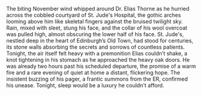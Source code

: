 The biting November wind whipped around Dr. Elias Thorne as he hurried across the cobbled courtyard of St. Jude's Hospital, the gothic arches looming above him like skeletal fingers against the bruised twilight sky.  Rain, mixed with sleet, stung his face, and the collar of his wool overcoat was pulled high, almost obscuring the lower half of his face.  St. Jude's, nestled deep in the heart of Edinburgh’s Old Town, had stood for centuries, its stone walls absorbing the secrets and sorrows of countless patients.  Tonight, the air itself felt heavy with a premonition Elias couldn’t shake, a knot tightening in his stomach as he approached the heavy oak doors.  He was already two hours past his scheduled departure, the promise of a warm fire and a rare evening of quiet at home a distant, flickering hope. The insistent buzzing of his pager, a frantic summons from the ER, confirmed his unease. Tonight, sleep would be a luxury he couldn't afford.
